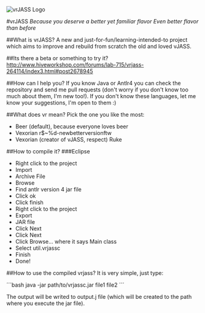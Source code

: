 ![vrJASS Logo](http://i.imgur.com/UyuRc3b.jpg?1)

#vrJASS
_Because you deserve a better yet familiar flavor_
_Even better flavor than before_

##What is vrJASS?
A new and just-for-fun/learning-intended-to project which aims 
to improve and rebuild from scratch the old and loved vJASS.

##Its there a beta or something to try it?
http://www.hiveworkshop.com/forums/lab-715/vrjass-264114/index3.html#post2678945

##How can I help you?
If you know Java or Antlr4 you can check the repository and send 
me pull requests (don't worry if you don't know too much about them, 
I'm new too!). If you don't know these languages, let me know your 
suggestions, I'm open to them :)

##What does vr mean?
Pick the one you like the most:

- Beer (default), because everyone loves beer
- Vexorian r$~%d-newbetterversionftw
- Vexorian (creator of vJASS, respect) Ruke

##How to compile it?
###Eclipse
- Right click to the project
- Import
- Archive File
- Browse
- Find antlr version 4 jar file
- Click ok
- Click finish
- Right click to the project
- Export
- JAR file
- Click Next
- Click Next
- Click Browse... where it says Main class
- Select util.vrjassc
- Finish
- Done!

##How to use the compiled vrjass?
It is very simple, just type:

´´´bash
java -jar path/to/vrjassc.jar file1 file2
´´´

The output will be writed to output.j file (which will be created to the path 
where you execute the jar file).
